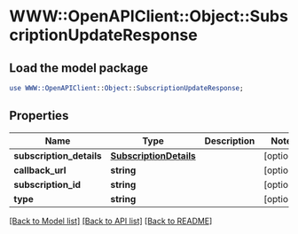 # WWW::OpenAPIClient::Object::SubscriptionUpdateResponse

## Load the model package
```perl
use WWW::OpenAPIClient::Object::SubscriptionUpdateResponse;
```

## Properties
Name | Type | Description | Notes
------------ | ------------- | ------------- | -------------
**subscription_details** | [**SubscriptionDetails**](SubscriptionDetails.md) |  | [optional] 
**callback_url** | **string** |  | [optional] 
**subscription_id** | **string** |  | [optional] 
**type** | **string** |  | [optional] 

[[Back to Model list]](../README.md#documentation-for-models) [[Back to API list]](../README.md#documentation-for-api-endpoints) [[Back to README]](../README.md)


